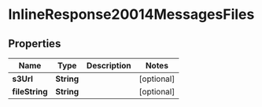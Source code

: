 
# InlineResponse20014MessagesFiles

## Properties
Name | Type | Description | Notes
------------ | ------------- | ------------- | -------------
**s3Url** | **String** |  |  [optional]
**fileString** | **String** |  |  [optional]



